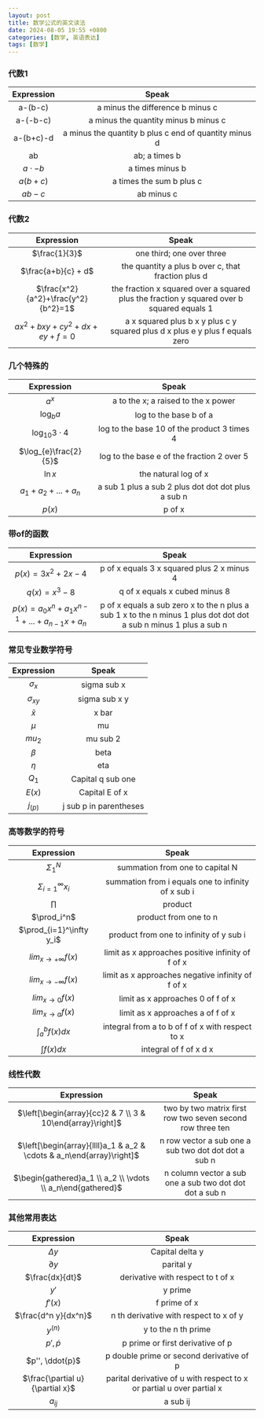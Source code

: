 ```yaml
---
layout: post
title: 数学公式的英文读法
date: 2024-08-05 19:55 +0800
categories: [数学, 英语表达]
tags: [数学]
---
```

### 代数1

| Expression | Speak |
| :----: | :----: |
| a-(b-c) | a minus the difference b minus c |
| a-(-b-c) | a minus the quantity minus b minus c|
| a-(b+c)-d | a minus the quantity b plus c end of quantity minus d |
| ab | ab; a times b|
| $a \cdot -b$ | a times minus b |
| $a(b+c)$ | a times the sum b plus c |
| $ab-c$ | ab minus c |

### 代数2

| Expression | Speak |
| :----: | :----: |
| $\frac{1}{3}$ | one third; one over three |
| $\frac{a+b}{c} + d$ | the quantity a plus b over c, that fraction plus d |
| $\frac{x^2}{a^2}+\frac{y^2}{b^2}=1$ | the fraction x squared over a squared plus the fraction y squared over b squared equals 1 |
| $ax^2+bxy+cy^2+dx+ey+f=0$ | a x squared plus b x y plus c y squared plus d x plus e y plus f equals zero |


### 几个特殊的

| Expression | Speak |
| :----: | :----: |
| $a^x$ | a to the x; a raised to the x power|
| $\log_{b}{a}$ | log to the base b of a |
| $\log_{10}3\cdot4$ | log to the base 10 of the product 3 times 4 |
| $\log_{e}\frac{2}{5}$ | log to the base e of the fraction 2 over 5 |
| $\ln x$ | the natural log of x |
| $a_1+a_2+...+a_n$ | a sub 1 plus a sub 2 plus dot dot dot plus a sub n |
| $p(x)$ | p of x |

### 带of的函数

| Expression | Speak |
| :----: | :----: |
| $p(x)=3x^2+2x-4$ | p of x equals 3 x squared plus 2 x minus 4 |
| $q(x)=x^3-8$ | q of x equals x cubed minus 8 |
| $p(x)=a_0x^n+a_1x^{n-1}+...+a_{n-1}x+a_n$ | p of x equals a sub zero x to the n plus a sub 1 x to the n minus 1 plus dot dot dot a sub n minus 1 plus a sub n |

### 常见专业数学符号

| Expression | Speak |
| :----: | :----: |
| $\sigma_x$ | sigma sub x |
| $\sigma_{xy}$ | sigma sub x y |
| $\bar{x}$ | x bar |
| $\mu$ | mu |
| $mu_2$ | mu sub 2 |
| $\beta$ | beta |
| $\eta$ | eta |
| $Q_1$ | Capital q sub one |
| $E(x)$ | Capital E of x |
| $j_{(p)}$ | j sub p in parentheses |


### 高等数学的符号

| Expression | Speak |
| :----: | :----: |
| $\Sigma_1^N$ | summation from one to capital N |
| $\Sigma_{i=1}^\infty x_i$ | summation from i equals one to infinity of x sub i |
| $\prod$ | product |
| $\prod_i^n$ | product from one to n |
| $\prod_{i=1}^\infty y_i$ | product from one to infinity of y sub i |
| $lim_{x \to +\infty}f(x)$ | limit as x approaches positive infinity of f of x |
| $lim_{x \to -\infty}f(x)$ | limit as x approaches negative infinity of f of x |
| $lim_{x \to 0}f(x)$ | limit as x approaches 0 of f of x |
| $lim_{x \to a}f(x)$ | limit as x approaches a of f of x |
| $\int_a^b f(x)dx$ | integral from a to b of f of x with respect to x |
| $\int f(x) dx$ | integral of f of x d x |


### 线性代数

| Expression | Speak |
| :----: | :----: |
| $\left[\begin{array}{cc}2 & 7 \\ 3 & 10\end{array}\right]$ | two by two matrix first row two seven second row three ten |
| $\left[\begin{array}{llll}a_1 & a_2 & \cdots & a_n\end{array}\right]$ | n row vector a sub one a sub two dot dot dot a sub n |
| $\begin{gathered}a_1 \\ a_2 \\ \vdots \\ a_n\end{gathered}$ | n column vector a sub one a sub two dot dot dot a sub n |

### 其他常用表达
| Expression | Speak |
| :----: | :----: |
| $\Delta y$ | Capital delta y |
| $\partial y$ | parital y |
| $\frac{dx}{dt}$ | derivative with respect to t of x |
| $y'$ | y prime |
| $f'(x)$ | f prime of x |
| $\frac{d^n y}{dx^n}$ | n th derivative with respect to x of y |
| $y^{(n)}$ | y to the n th prime |
| $p',\dot{p}$ | p prime or first derivative of p |
| $p'', \ddot{p}$ | p double prime or second derivative of p |
| $\frac{\partial u}{\partial x}$ | parital derivative of u with respect to  x or partial u over partial x |
| $a_{ij}$ | a sub ij |

